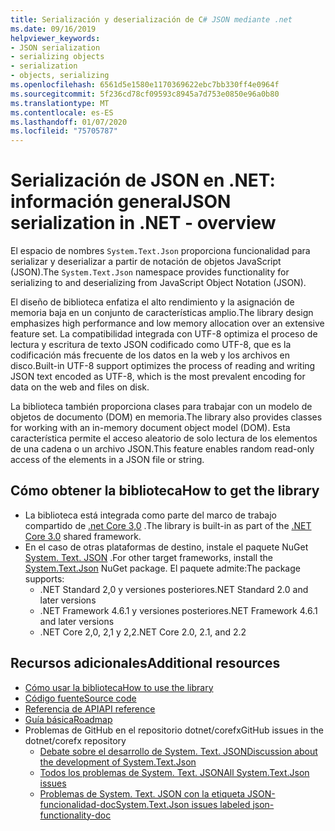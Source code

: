 ```yaml
---
title: Serialización y deserialización de C# JSON mediante .net
ms.date: 09/16/2019
helpviewer_keywords:
- JSON serialization
- serializing objects
- serialization
- objects, serializing
ms.openlocfilehash: 6561d5e1580e1170369622ebc7bb330ff4e0964f
ms.sourcegitcommit: 5f236cd78cf09593c8945a7d753e0850e96a0b80
ms.translationtype: MT
ms.contentlocale: es-ES
ms.lasthandoff: 01/07/2020
ms.locfileid: "75705787"
---
```

# <a name="json-serialization-in-net---overview"></a><span data-ttu-id="e718e-102">Serialización de JSON en .NET: información general</span><span class="sxs-lookup"><span data-stu-id="e718e-102">JSON serialization in .NET - overview</span></span>

<span data-ttu-id="e718e-103">El espacio de nombres `System.Text.Json` proporciona funcionalidad para serializar y deserializar a partir de notación de objetos JavaScript (JSON).</span><span class="sxs-lookup"><span data-stu-id="e718e-103">The `System.Text.Json` namespace provides functionality for serializing to and deserializing from JavaScript Object Notation (JSON).</span></span>

<span data-ttu-id="e718e-104">El diseño de biblioteca enfatiza el alto rendimiento y la asignación de memoria baja en un conjunto de características amplio.</span><span class="sxs-lookup"><span data-stu-id="e718e-104">The library design emphasizes high performance and low memory allocation over an extensive feature set.</span></span> <span data-ttu-id="e718e-105">La compatibilidad integrada con UTF-8 optimiza el proceso de lectura y escritura de texto JSON codificado como UTF-8, que es la codificación más frecuente de los datos en la web y los archivos en disco.</span><span class="sxs-lookup"><span data-stu-id="e718e-105">Built-in UTF-8 support optimizes the process of reading and writing JSON text encoded as UTF-8, which is the most prevalent encoding for data on the web and files on disk.</span></span>

<span data-ttu-id="e718e-106">La biblioteca también proporciona clases para trabajar con un modelo de objetos de documento (DOM) en memoria.</span><span class="sxs-lookup"><span data-stu-id="e718e-106">The library also provides classes for working with an in-memory document object model (DOM).</span></span> <span data-ttu-id="e718e-107">Esta característica permite el acceso aleatorio de solo lectura de los elementos de una cadena o un archivo JSON.</span><span class="sxs-lookup"><span data-stu-id="e718e-107">This feature enables random read-only access of the elements in a JSON file or string.</span></span> 

## <a name="how-to-get-the-library"></a><span data-ttu-id="e718e-108">Cómo obtener la biblioteca</span><span class="sxs-lookup"><span data-stu-id="e718e-108">How to get the library</span></span>

* <span data-ttu-id="e718e-109">La biblioteca está integrada como parte del marco de trabajo compartido de [.net Core 3,0](https://aka.ms/netcore3download) .</span><span class="sxs-lookup"><span data-stu-id="e718e-109">The library is built-in as part of the [.NET Core 3.0](https://aka.ms/netcore3download) shared framework.</span></span>
* <span data-ttu-id="e718e-110">En el caso de otras plataformas de destino, instale el paquete NuGet [System. Text. JSON](https://www.nuget.org/packages/System.Text.Json) .</span><span class="sxs-lookup"><span data-stu-id="e718e-110">For other target frameworks, install the [System.Text.Json](https://www.nuget.org/packages/System.Text.Json) NuGet package.</span></span> <span data-ttu-id="e718e-111">El paquete admite:</span><span class="sxs-lookup"><span data-stu-id="e718e-111">The package supports:</span></span>
  * <span data-ttu-id="e718e-112">.NET Standard 2,0 y versiones posteriores</span><span class="sxs-lookup"><span data-stu-id="e718e-112">.NET Standard 2.0 and later versions</span></span>
  * <span data-ttu-id="e718e-113">.NET Framework 4.6.1 y versiones posteriores</span><span class="sxs-lookup"><span data-stu-id="e718e-113">.NET Framework 4.6.1 and later versions</span></span>
  * <span data-ttu-id="e718e-114">.NET Core 2,0, 2,1 y 2,2</span><span class="sxs-lookup"><span data-stu-id="e718e-114">.NET Core 2.0, 2.1, and 2.2</span></span>

## <a name="additional-resources"></a><span data-ttu-id="e718e-115">Recursos adicionales</span><span class="sxs-lookup"><span data-stu-id="e718e-115">Additional resources</span></span>

* [<span data-ttu-id="e718e-116">Cómo usar la biblioteca</span><span class="sxs-lookup"><span data-stu-id="e718e-116">How to use the library</span></span>](system-text-json-how-to.md)
* [<span data-ttu-id="e718e-117">Código fuente</span><span class="sxs-lookup"><span data-stu-id="e718e-117">Source code</span></span>](https://github.com/dotnet/runtime/tree/master/src/libraries/System.Text.Json)
* [<span data-ttu-id="e718e-118">Referencia de API</span><span class="sxs-lookup"><span data-stu-id="e718e-118">API reference</span></span>](xref:System.Text.Json)
* [<span data-ttu-id="e718e-119">Guía básica</span><span class="sxs-lookup"><span data-stu-id="e718e-119">Roadmap</span></span>](https://github.com/dotnet/runtime/blob/master/src/libraries/System.Text.Json/roadmap/README.md)
* <span data-ttu-id="e718e-120">Problemas de GitHub en el repositorio dotnet/corefx</span><span class="sxs-lookup"><span data-stu-id="e718e-120">GitHub issues in the dotnet/corefx repository</span></span>
  * [<span data-ttu-id="e718e-121">Debate sobre el desarrollo de System. Text. JSON</span><span class="sxs-lookup"><span data-stu-id="e718e-121">Discussion about the development of System.Text.Json</span></span>](https://github.com/dotnet/corefx/issues/33115) <!-- TODO: Issues are still not moved to the new repo-->
  * [<span data-ttu-id="e718e-122">Todos los problemas de System. Text. JSON</span><span class="sxs-lookup"><span data-stu-id="e718e-122">All System.Text.Json issues</span></span>](https://github.com/dotnet/runtime/issues?q=is%3Aopen+is%3Aissue+label%3Aarea-System.Text.Json)
  * [<span data-ttu-id="e718e-123">Problemas de System. Text. JSON con la etiqueta JSON-funcionalidad-doc</span><span class="sxs-lookup"><span data-stu-id="e718e-123">System.Text.Json issues labeled json-functionality-doc</span></span>](https://github.com/dotnet/runtime/labels/json-functionality-doc)
